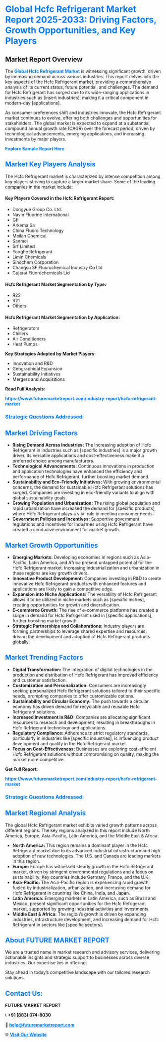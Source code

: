 <h1 style="color: #007BFF;">Global Hcfc Refrigerant Market Report 2025-2033: Driving Factors, Growth Opportunities, and Key Players</h1>

<section id="overview">
<h2>Market Report Overview</h2>
<p>The <a href="https://www.futuremarketreport.com/industry-report/hcfc-refrigerant-market" style="color: #007BFF; text-decoration: none;"><strong>Global Hcfc Refrigerant Market</strong></a> is witnessing significant growth, driven by increasing demand across various industries. This report delves into the key aspects of the Hcfc Refrigerant market, providing a comprehensive analysis of its current status, future potential, and challenges. The demand for Hcfc Refrigerant has surged due to its wide-ranging applications in industries such as [insert industries], making it a critical component in modern-day [applications].</p>
<p>As consumer preferences shift and industries innovate, the Hcfc Refrigerant market continues to evolve, offering both challenges and opportunities for stakeholders. The global market is expected to expand at a substantial compound annual growth rate (CAGR) over the forecast period, driven by technological advancements, emerging applications, and increasing investments by major players.</p>
</section>

<section id="overview">
<p><a href="https://www.futuremarketreport.com/request-sample/reportId=29747" style="color: #007BFF; text-decoration: none;"><strong>Explore Sample Report Here</strong></a></p>
</section>

<section id="key-players">
<h2 style="color: #007BFF;">Market Key Players Analysis</h2>
<p>The Hcfc Refrigerant market is characterized by intense competition among key players striving to capture a larger market share. Some of the leading companies in the market include:</p>
<h4>Key Players Covered in the Hcfc Refrigerant Report:</h4>
<ul><li>Dongyue Group Co. Ltd.</li><li>Navin Fluorine International</li><li>Gfl</li><li>Arkema Sa</li><li>China Fluoro Technology</li><li>Meilan Chemical</li><li>Sanmei</li><li>Srf Limited</li><li>Yonghe Refrigerant</li><li>Limin Chemicals</li><li>Sinochem Corporation</li><li>Changsu 3F Fluorochemical Industry Co Ltd</li><li>Gujarat Fluorochemicals Ltd</li></ul>
<h4>Hcfc Refrigerant Market Segmentation by Type:</h4>
<ul><li>R22</li><li>R21</li><li>Others</li></ul>

<h4>Hcfc Refrigerant Market Segmentation by Application:</h4>
<ul><li>Refrigerators</li><li>Chillers</li><li>Air Conditioners</li><li>Heat Pumps</li></ul>
<p><strong>Key Strategies Adopted by Market Players:</strong></p>
<ul>
<li>Innovation and R&D</li>
<li>Geographical Expansion</li>
<li>Sustainability Initiatives</li>
<li>Mergers and Acquisitions</li>
</ul>
</section>

<section>
<p><strong>Read Full Analysis: </strong></p><a href="https://www.futuremarketreport.com/industry-report/hcfc-refrigerant-market" style="color: #007BFF; text-decoration: none;"><strong>https://www.futuremarketreport.com/industry-report/hcfc-refrigerant-market</strong></a>
<h3 style="color: #007BFF;">Strategic Questions Addressed:</h3>
</section>

<section id="driving-factors">
<h2 style="color: #007BFF;">Market Driving Factors</h2>
<ul>
<li><strong>Rising Demand Across Industries:</strong> The increasing adoption of Hcfc Refrigerant in industries such as [specific industries] is a major growth driver. Its versatile applications and cost-effectiveness make it a preferred choice among manufacturers.</li>
<li><strong>Technological Advancements:</strong> Continuous innovations in production and application technologies have enhanced the efficiency and performance of Hcfc Refrigerant, further boosting market demand.</li>
<li><strong>Sustainability and Eco-Friendly Initiatives:</strong> With growing environmental concerns, the demand for sustainable Hcfc Refrigerant solutions has surged. Companies are investing in eco-friendly variants to align with global sustainability goals.</li>
<li><strong>Growing Population and Urbanization:</strong> The rising global population and rapid urbanization have increased the demand for [specific products], where Hcfc Refrigerant plays a vital role in meeting consumer needs.</li>
<li><strong>Government Policies and Incentives:</strong> Supportive government regulations and incentives for industries using Hcfc Refrigerant have created a conducive environment for market growth.</li>
</ul>
</section>

<section id="growth-opportunities">
<h2 style="color: #007BFF;">Market Growth Opportunities</h2>
<ul>
<li><strong>Emerging Markets:</strong> Developing economies in regions such as Asia-Pacific, Latin America, and Africa present untapped potential for the Hcfc Refrigerant market. Increasing industrialization and urbanization in these regions are key growth drivers.</li>
<li><strong>Innovative Product Development:</strong> Companies investing in R&D to create innovative Hcfc Refrigerant products with enhanced features and applications are likely to gain a competitive edge.</li>
<li><strong>Expansion into Niche Applications:</strong> The versatility of Hcfc Refrigerant allows it to be utilized in niche markets such as [specific niches], creating opportunities for growth and diversification.</li>
<li><strong>E-commerce Growth:</strong> The rise of e-commerce platforms has created a surge in demand for Hcfc Refrigerant used in [specific applications], further boosting market growth.</li>
<li><strong>Strategic Partnerships and Collaborations:</strong> Industry players are forming partnerships to leverage shared expertise and resources, driving the development and adoption of Hcfc Refrigerant products globally.</li>
</ul>
</section>

<section id="trending-factors">
<h2 style="color: #007BFF;">Market Trending Factors</h2>
<ul>
<li><strong>Digital Transformation:</strong> The integration of digital technologies in the production and distribution of Hcfc Refrigerant has improved efficiency and customer satisfaction.</li>
<li><strong>Customization and Personalization:</strong> Consumers are increasingly seeking personalized Hcfc Refrigerant solutions tailored to their specific needs, prompting companies to offer customizable options.</li>
<li><strong>Sustainability and Circular Economy:</strong> The push towards a circular economy has driven demand for recyclable and reusable Hcfc Refrigerant solutions.</li>
<li><strong>Increased Investment in R&D:</strong> Companies are allocating significant resources to research and development, resulting in breakthroughs in Hcfc Refrigerant technology and applications.</li>
<li><strong>Regulatory Compliance:</strong> Adherence to strict regulatory standards, particularly in industries like [specific industries], is influencing product development and quality in the Hcfc Refrigerant market.</li>
<li><strong>Focus on Cost-Effectiveness:</strong> Businesses are exploring cost-efficient Hcfc Refrigerant solutions without compromising on quality, making the market more competitive.</li>
</ul>
</section>

<section>
<p><strong>Get Full Report: </strong></p><a href="https://www.futuremarketreport.com/industry-report/hcfc-refrigerant-market" style="color: #007BFF; text-decoration: none;"><strong>https://www.futuremarketreport.com/industry-report/hcfc-refrigerant-market</strong></a>
<h3 style="color: #007BFF;">Strategic Questions Addressed:</h3>
</section>


<section id="regional-analysis">
<h2 style="color: #007BFF;">Market Regional Analysis</h2>
<p>The global Hcfc Refrigerant market exhibits varied growth patterns across different regions. The key regions analyzed in this report include North America, Europe, Asia-Pacific, Latin America, and the Middle East & Africa:</p>
<ul>
<li><strong>North America:</strong> This region remains a dominant player in the Hcfc Refrigerant market due to its advanced industrial infrastructure and high adoption of new technologies. The U.S. and Canada are leading markets in this region.</li>
<li><strong>Europe:</strong> Europe has witnessed steady growth in the Hcfc Refrigerant market, driven by stringent environmental regulations and a focus on sustainability. Key countries include Germany, France, and the U.K.</li>
<li><strong>Asia-Pacific:</strong> The Asia-Pacific region is experiencing rapid growth, fueled by industrialization, urbanization, and increasing demand for Hcfc Refrigerant in countries like China, India, and Japan.</li>
<li><strong>Latin America:</strong> Emerging markets in Latin America, such as Brazil and Mexico, present significant opportunities for the Hcfc Refrigerant market, supported by growing industrial activities and investments.</li>
<li><strong>Middle East & Africa:</strong> The region’s growth is driven by expanding industries, infrastructure development, and increasing demand for Hcfc Refrigerant in sectors like [specific sectors].</li>
</ul>
</section>

<footer>
<h2 style="color: #007BFF;">About FUTURE MARKET REPORT</h2>
<p>We are a trusted name in market research and advisory services, delivering actionable insights and strategic support to businesses across diverse industries. Our expertise lies in offering:</p>

<p>Stay ahead in today’s competitive landscape with our tailored research solutions.</p>

<h2 style="color: #007BFF;">Contact Us:</h2>
<p><strong>FUTURE MARKET REPORT</strong></p>
<p>📞 <strong>+91 (883) 074-8030</strong></p>
<p>📧 <strong><a href="mailto:help@futuremarketreport.com" style="color: #007BFF;">help@futuremarketreport.com</a></strong></p>
<p>🌐 <strong><a href="https://www.futuremarketreport.com/" style="color: #007BFF;">Visit Our Website</a></strong></p>
</footer>
